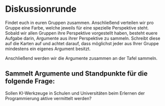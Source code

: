 # Diskussionrunde
Findet euch in euren Gruppen zusammen.
Anschließend verteilen wir pro Gruppe eine Farbe, welche jeweils für eine spezielle Perspektive steht.
Sobald wir allen Gruppen ihre Perspektive vorgestellt haben, besteht euere Aufgabe darin, Argumente aus
ihrer Perspektive zu sammeln. Schreibt diese auf die Karten auf und achtet darauf, dass möglichst
jeder aus Ihrer Gruppe mindestens ein eigenes Argument besitzt.

Anschließend werden wir die Argumente zusammen an der Tafel sammeln.

## Sammelt Argumente und Standpunkte für die folgende Frage:
Sollen KI-Werkzeuge in Schulen und Universitäten beim Erlernen der Programmierung
aktive vermittelt werden?



